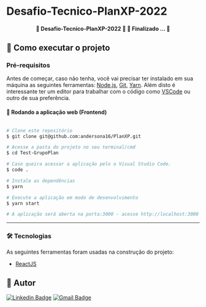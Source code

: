 # Desafio-Tecnico-PlanXP-2022

<h4 align="center"> 
	🚀 Desafio-Tecnico-PlanXP-2022 🚀  🚧 Finalizado ...  🚧
</h4>

## 🚀 Como executar o projeto

### Pré-requisitos

Antes de começar, caso não tenha, você vai precisar ter instalado em sua máquina as seguintes ferramentas:
[Node.js](https://nodejs.org/en/), [Git](https://git-scm.com), [Yarn](https://classic.yarnpkg.com/lang/en/docs/install/#windows-stable).
Além disto é interessante ter um editor para trabalhar com o código como [VSCode](https://code.visualstudio.com/) ou outro de sua preferência.

#### 🧭 Rodando a aplicação web (Frontend)

```bash

# Clone este repositório
$ git clone git@github.com:andersona16/PlanXP.git

# Acesse a pasta do projeto no seu terminal/cmd
$ cd Test-GrupoPlan

# Caso queira acessar a aplicação pelo o Visual Studio Code.
$ code .

# Instale as dependências
$ yarn

# Execute a aplicação em modo de desenvolvimento
$ yarn start

# A aplicação será aberta na porta:3000 - acesse http://localhost:3000

```

---

### 🛠 Tecnologias

As seguintes ferramentas foram usadas na construção do projeto:

- [ReactJS](https://pt-br.reactjs.org/)

## 🦸 Autor

[![Linkedin Badge](https://img.shields.io/badge/-Anderson-blue?style=flat-square&logo=Linkedin&logoColor=white&link=https://www.linkedin.com/in/andersonaraujjo/)](https://www.linkedin.com/in/andersonaraujjo/)
[![Gmail Badge](https://img.shields.io/badge/-andersonaraujoc1@gmail.com-c14438?style=flat-square&logo=Gmail&logoColor=white&link=mailto:andersonaraujoc1@gmail.com)](mailto:andersonaraujoc1@gmail.com)
